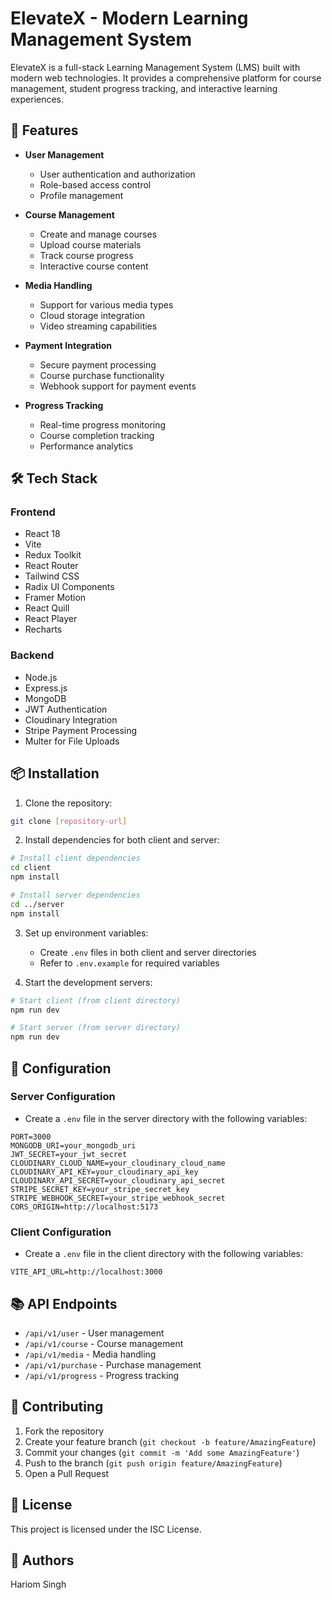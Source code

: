 # ElevateX - Modern Learning Management System

ElevateX is a full-stack Learning Management System (LMS) built with modern web technologies. It provides a comprehensive platform for course management, student progress tracking, and interactive learning experiences.

## 🚀 Features

- **User Management**

  - User authentication and authorization
  - Role-based access control
  - Profile management

- **Course Management**

  - Create and manage courses
  - Upload course materials
  - Track course progress
  - Interactive course content

- **Media Handling**

  - Support for various media types
  - Cloud storage integration
  - Video streaming capabilities

- **Payment Integration**

  - Secure payment processing
  - Course purchase functionality
  - Webhook support for payment events

- **Progress Tracking**
  - Real-time progress monitoring
  - Course completion tracking
  - Performance analytics

## 🛠️ Tech Stack

### Frontend

- React 18
- Vite
- Redux Toolkit
- React Router
- Tailwind CSS
- Radix UI Components
- Framer Motion
- React Quill
- React Player
- Recharts

### Backend

- Node.js
- Express.js
- MongoDB
- JWT Authentication
- Cloudinary Integration
- Stripe Payment Processing
- Multer for File Uploads

## 📦 Installation

1. Clone the repository:

```bash
git clone [repository-url]
```

2. Install dependencies for both client and server:

```bash
# Install client dependencies
cd client
npm install

# Install server dependencies
cd ../server
npm install
```

3. Set up environment variables:

   - Create `.env` files in both client and server directories
   - Refer to `.env.example` for required variables

4. Start the development servers:

```bash
# Start client (from client directory)
npm run dev

# Start server (from server directory)
npm run dev
```

## 🔧 Configuration

### Server Configuration

- Create a `.env` file in the server directory with the following variables:

```
PORT=3000
MONGODB_URI=your_mongodb_uri
JWT_SECRET=your_jwt_secret
CLOUDINARY_CLOUD_NAME=your_cloudinary_cloud_name
CLOUDINARY_API_KEY=your_cloudinary_api_key
CLOUDINARY_API_SECRET=your_cloudinary_api_secret
STRIPE_SECRET_KEY=your_stripe_secret_key
STRIPE_WEBHOOK_SECRET=your_stripe_webhook_secret
CORS_ORIGIN=http://localhost:5173
```

### Client Configuration

- Create a `.env` file in the client directory with the following variables:

```
VITE_API_URL=http://localhost:3000
```

## 📚 API Endpoints

- `/api/v1/user` - User management
- `/api/v1/course` - Course management
- `/api/v1/media` - Media handling
- `/api/v1/purchase` - Purchase management
- `/api/v1/progress` - Progress tracking

## 🤝 Contributing

1. Fork the repository
2. Create your feature branch (`git checkout -b feature/AmazingFeature`)
3. Commit your changes (`git commit -m 'Add some AmazingFeature'`)
4. Push to the branch (`git push origin feature/AmazingFeature`)
5. Open a Pull Request

## 📄 License

This project is licensed under the ISC License.

## 👥 Authors

Hariom Singh 